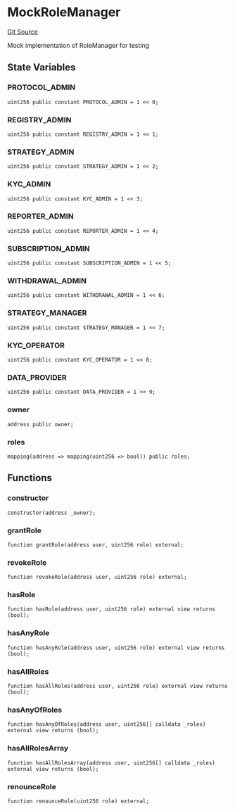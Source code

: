 # MockRoleManager
[Git Source](https://github.com/SovaNetwork/fountfi/blob/58164582109e1a7de75ddd7e30bfe628ac79d7fd/src/mocks/MockRoleManager.sol)

Mock implementation of RoleManager for testing


## State Variables
### PROTOCOL_ADMIN

```solidity
uint256 public constant PROTOCOL_ADMIN = 1 << 0;
```


### REGISTRY_ADMIN

```solidity
uint256 public constant REGISTRY_ADMIN = 1 << 1;
```


### STRATEGY_ADMIN

```solidity
uint256 public constant STRATEGY_ADMIN = 1 << 2;
```


### KYC_ADMIN

```solidity
uint256 public constant KYC_ADMIN = 1 << 3;
```


### REPORTER_ADMIN

```solidity
uint256 public constant REPORTER_ADMIN = 1 << 4;
```


### SUBSCRIPTION_ADMIN

```solidity
uint256 public constant SUBSCRIPTION_ADMIN = 1 << 5;
```


### WITHDRAWAL_ADMIN

```solidity
uint256 public constant WITHDRAWAL_ADMIN = 1 << 6;
```


### STRATEGY_MANAGER

```solidity
uint256 public constant STRATEGY_MANAGER = 1 << 7;
```


### KYC_OPERATOR

```solidity
uint256 public constant KYC_OPERATOR = 1 << 8;
```


### DATA_PROVIDER

```solidity
uint256 public constant DATA_PROVIDER = 1 << 9;
```


### owner

```solidity
address public owner;
```


### roles

```solidity
mapping(address => mapping(uint256 => bool)) public roles;
```


## Functions
### constructor


```solidity
constructor(address _owner);
```

### grantRole


```solidity
function grantRole(address user, uint256 role) external;
```

### revokeRole


```solidity
function revokeRole(address user, uint256 role) external;
```

### hasRole


```solidity
function hasRole(address user, uint256 role) external view returns (bool);
```

### hasAnyRole


```solidity
function hasAnyRole(address user, uint256 role) external view returns (bool);
```

### hasAllRoles


```solidity
function hasAllRoles(address user, uint256 role) external view returns (bool);
```

### hasAnyOfRoles


```solidity
function hasAnyOfRoles(address user, uint256[] calldata _roles) external view returns (bool);
```

### hasAllRolesArray


```solidity
function hasAllRolesArray(address user, uint256[] calldata _roles) external view returns (bool);
```

### renounceRole


```solidity
function renounceRole(uint256 role) external;
```

